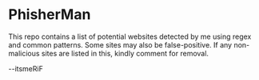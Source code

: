# PhisherMan
This repo contains a list of potential websites detected by me using regex and common patterns. Some sites may also be false-positive. If any non-malicious sites are listed in this, kindly comment for removal.


--itsmeRiF
